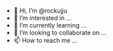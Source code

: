 - 👋 Hi, I’m @rockujju
- 👀 I’m interested in ...
- 🌱 I’m currently learning ...
- 💞️ I’m looking to collaborate on ...
- 📫 How to reach me ...
